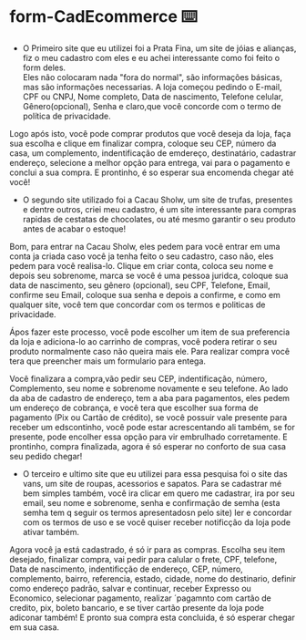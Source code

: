 # form-CadEcommerce ⌨️ 

* O Primeiro site que eu utilizei foi a Prata Fina, um site de jóias e alianças, fiz o meu cadastro com eles e eu achei interessante como foi feito o form deles.  
Eles não colocaram nada "fora do normal", são informações básicas, mas são informações necessarias. 
A loja começou pedindo o E-mail, CPF ou CNPJ, Nome completo, Data de nascimento, Telefone celular, Gênero(opcional), Senha e claro,que você concorde com o termo de política de privacidade.  


Logo após isto, você pode comprar produtos que você deseja da loja, faça sua escolha e clique em finalizar compra, coloque seu CEP, número da casa, um complemento, indentificação de emdereço, destinatário, cadastrar endereço, selecione a melhor opção para entrega, vai para o pagamento e conclui a sua compra. E prontinho, é so esperar sua encomenda chegar até você!



* O segundo site utilizado foi a Cacau Sholw, um site de trufas, presentes e dentre outros, criei meu cadastro, é um site interessante para compras rapidas de cestatas de chocolates, ou até mesmo garantir o seu produto antes de acabar o estoque!

Bom, para entrar na Cacau Sholw, eles pedem para você entrar em uma conta ja criada caso você ja tenha feito o seu cadastro, caso não, eles pedem para você realisa-lo. Clique em criar conta, coloca seu nome e depois seu sobrenome, marca se você é uma pessoa juridca, coloque sua data de nascimento, seu gênero (opcional), seu CPF, Telefone, Email, confirme seu Email, coloque sua senha e depois a confirme, e como em qualquer site, você tem que concordar com os termos e politicas de privacidade.


Ápos fazer este processo, você pode escolher um item de sua preferencia da loja e adiciona-lo ao carrinho de compras, você podera retirar o seu produto normalmente caso não queira mais ele. Para realizar compra você tera que preencher mais um formulario para entega.

Você finalizara a compra,vão pedir seu CEP, indentificação, número, Complemento, seu nome e sobrenome novamente e seu telefone. Ao lado da aba de cadastro de endereço, tem a aba para pagamentos, eles pedem um endereço de cobrança, e você tera que escolher sua forma de pagamento (Pix ou Cartão de crédito), se você possuir vale presente para receber um edscontinho, você pode estar acrescentando ali também, se for presente, pode encolher essa opção para vir embrulhado corretamente. E prontinho, compra finalizada, agora é só esperar no conforto de sua casa seu pedido chegar!



* O terceiro e ultimo site que eu utilizei para essa pesquisa foi o site das vans, um site de roupas, acessorios e sapatos.
Para se cadastrar mé bem simples também, você ira clicar em quero me cadastrar, ira por seu email, seu nome e sobrenome, senha e confirmação de semha (esta semha tem q seguir os termos apresentadosn pelo site) ler e concordar com os termos de uso e se você quiser receber notificção da loja pode ativar também.


Agora você ja está cadastrado, é só ir para as compras. Escolha seu item desejado, finalizar compra, vai pedir para calular o frete, CPF, telefone, Data de nascimento, indentificção de endereço, CEP, número, complemento, bairro, referencia, estado, cidade, nome do destinario, definir como endereço padrão, salvar e  continuar, receber Expresso ou Economico, selecionar pagamento, realizar ´pagamnto com cartão de credito, pix, boleto bancario, e se tiver cartão presente da loja pode adiconar também!
E pronto sua compra esta concluida, é só esperar chegar em sua casa.


